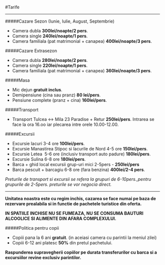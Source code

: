 #Tarife

------

#####Cazare Sezon (Iunie, Iulie, August, Septembrie)
- Camera dubla **300lei/noapte/2 pers**.
- Camera single **240lei/noapte/1 pers**.
- Camera familiala (pat matrimonial + canapea) **400lei/noapte/3 pers**.

#####Cazare Extrasezon
- Camera dubla **280lei/noapte/2 pers**.
- Camera single **220lei/noapte/1 pers**.
- Camera familiala (pat matrimonial + canapea) **360lei/noapte/3 pers**.


#####Masa
- Mic dejun **gratuit inclus**.
- Demipensiune (cina sau pranz) **80 lei/pers**.
- Pensiune complete (pranz + cina) **160lei/pers**.


#####Transport
- Transport Tulcea <-> Mila 23 Paradise + Retur **250lei/pers**. Intrarea se face la ora 16.oo iar plecarea intre orele 10.00-12.00.


#####Excursii
- Excursie lacuri 3-4 ore **100lei/pers**.
- Excursie Manastirea Stipoc si lacurile de Nord 4-5 ore **150lei/pers**.
- Excursie Letea  5-6 ore (inclusiv transport auto padure) **180lei/pers**.
- Excursie Sulina 6-8 ore **180lei/pers**.
- Barca + ghid local excursii grup-uri mici 2-5pers - **250lei/pers**
- Barca pescuit + barcagiu 6-8 ore (fara benzina) **400lei/2-4 pers**.

*Preturile de transport si excursii se refera la grupuri de 6-10pers.,pentru grupurile de 2-5pers. preturile se vor negocia direct.*

------

**Unitatea noastra este cu regim inchis, cazarea se face numai pe baza de rezervare prealabila si in functie de pachetele turistice din oferta.**

**IN SPATIILE INCHISE NU SE FUMEAZA, NU SE CONSUMA BAUTURI ALCOOLICE SI ALIMENTE DIN AFARA COMPLEXULUI.**

#####Politica pentru copii
- Copiii pana la 6 ani **gratuit**. (in aceiasi camera cu parintii la meniul zilei)
- Copiii 6-12 ani platesc **50%** din pretul pachetului.

**Raspunderea supravegherii copiilor pe durata transferurilor cu barca si a excursiilor revine exclusiv parintilor.**
